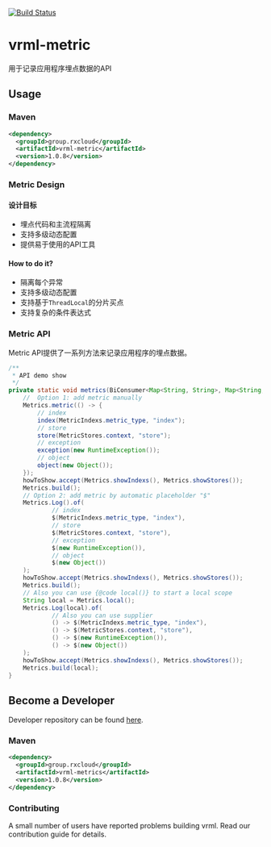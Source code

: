 [![Build Status](https://travis-ci.org/vavr-io/vavr-gson.svg?branch=master)](https://travis-ci.org/vavr-io/vavr-gson)

# vrml-metric

用于记录应用程序埋点数据的API

## Usage

### Maven

```xml
<dependency>
  <groupId>group.rxcloud</groupId>
  <artifactId>vrml-metric</artifactId>
  <version>1.0.8</version>
</dependency>
```

### Metric Design

#### 设计目标

* 埋点代码和主流程隔离
* 支持多级动态配置
* 提供易于使用的API工具

#### How to do it?

* 隔离每个异常
* 支持多级动态配置
* 支持基于`ThreadLocal`的分片买点
* 支持复杂的条件表达式

### Metric API

Metric API提供了一系列方法来记录应用程序的埋点数据。

```java
/**
 * API demo show
 */
private static void metrics(BiConsumer<Map<String, String>, Map<String, String>> howToShow) {
    //  Option 1: add metric manually
    Metrics.metric(() -> {
        // index
        index(MetricIndexs.metric_type, "index");
        // store
        store(MetricStores.context, "store");
        // exception
        exception(new RuntimeException());
        // object
        object(new Object());
    });
    howToShow.accept(Metrics.showIndexs(), Metrics.showStores());
    Metrics.build();
    // Option 2: add metric by automatic placeholder "$"
    Metrics.Log().of(
            // index
            $(MetricIndexs.metric_type, "index"),
            // store
            $(MetricStores.context, "store"),
            // exception
            $(new RuntimeException()),
            // object
            $(new Object())
    );
    howToShow.accept(Metrics.showIndexs(), Metrics.showStores());
    Metrics.build();
    // Also you can use {@code local()} to start a local scope
    String local = Metrics.local();
    Metrics.Log(local).of(
            // Also you can use supplier
            () -> $(MetricIndexs.metric_type, "index"),
            () -> $(MetricStores.context, "store"),
            () -> $(new RuntimeException()),
            () -> $(new Object())
    );
    howToShow.accept(Metrics.showIndexs(), Metrics.showStores());
    Metrics.build(local);
}
```

## Become a Developer

Developer repository can be found [here](https://github.com/kevinten10/vrml/tree/develop/vrml-request).

### Maven

```xml
<dependency>
  <groupId>group.rxcloud</groupId>
  <artifactId>vrml-metrics</artifactId>
  <version>1.0.8</version>
</dependency>
```

### Contributing

A small number of users have reported problems building vrml. Read our contribution guide for details.